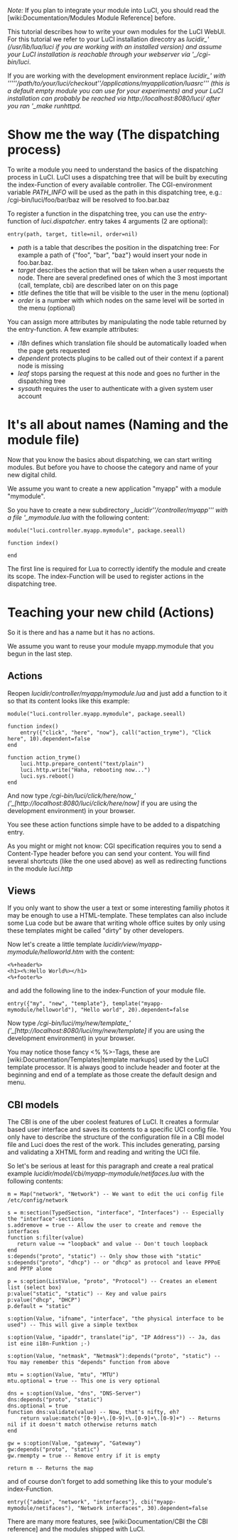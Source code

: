 *Note:* If you plan to integrate your module into LuCI, you should read the [wiki:Documentation/Modules Module Reference] before.

This tutorial describes how to write your own modules for the LuCI WebUI.
For this tutorial we refer to your LuCI installation direcotry as *lucidir_' (/usr/lib/lua/luci if you are working with an installed version) and assume your LuCI installation is reachable through your webserver via '_/cgi-bin/luci*.

If you are working with the development environment replace *lucidir_' with '''''/path/to/your/luci/checkout''/applications/myapplication/luasrc''' (this is a default empty module you can use for your experiments) and your LuCI installation can probably be reached via http://localhost:8080/luci/ after you ran '_make runhttpd*.



# Show me the way (The dispatching process)
To write a module you need to understand the basics of the dispatching process in LuCI.
LuCI uses a dispatching tree that will be built by executing the index-Function of every available controller.
The CGI-environment variable *PATH_INFO* will be used as the path in this dispatching tree, e.g.: /cgi-bin/luci/foo/bar/baz
will be resolved to foo.bar.baz

To register a function in the dispatching tree, you can use the *entry*-function of _luci.dispatcher_. entry takes 4 arguments (2 are optional):
	
	entry(path, target, title=nil, order=nil)
	

* *path* is a table that describes the position in the dispatching tree: For example a path of {"foo", "bar", "baz"} would insert your node in foo.bar.baz.
* *target* describes the action that will be taken when a user requests the node. There are several predefined ones of which the 3 most important (call, template, cbi) are described later on on this page
* *title* defines the title that will be visible to the user in the menu (optional)
* *order* is a number with which nodes on the same level will be sorted in the menu (optional)

You can assign more attributes by manipulating the node table returned by the entry-function. A few example attributes:

* *i18n* defines which translation file should be automatically loaded when the page gets requested
* *dependent* protects plugins to be called out of their context if a parent node is missing
* *leaf* stops parsing the request at this node and goes no further in the dispatching tree
* *sysauth* requires the user to authenticate with a given system user account


# It's all about names (Naming and the module file)
Now that you know the basics about dispatching, we can start writing modules. But before you have to choose the category and name of your new digital child.

We assume you want to create a new application "myapp" with a module "mymodule".

So you have to create a new subdirectory *_lucidir''/controller/myapp''' with a file '_mymodule.lua* with the following content:
	
	module("luci.controller.myapp.mymodule", package.seeall)
	
	function index()
	
	end
	

The first line is required for Lua to correctly identify the module and create its scope.
The index-Function will be used to register actions in the dispatching tree.



# Teaching your new child (Actions)
So it is there and has a name but it has no actions.

We assume you want to reuse your module myapp.mymodule that you begun in the last step.


## Actions
Reopen *_lucidir_/controller/myapp/mymodule.lua* and just add a function to it so that its content looks like this example:

	
	module("luci.controller.myapp.mymodule", package.seeall)
	
	function index()
	    entry({"click", "here", "now"}, call("action_tryme"), "Click here", 10).dependent=false
	end
	 
	function action_tryme()
	    luci.http.prepare_content("text/plain")
	    luci.http.write("Haha, rebooting now...")
	    luci.sys.reboot()
	end
	

And now type */cgi-bin/luci/click/here/now_' ('_[http://localhost:8080/luci/click/here/now]* if you are using the development environment) in your browser.

You see these action functions simple have to be added to a dispatching entry.

As you might or might not know: CGI specification requires you to send a Content-Type header before you can send your content. You will find several shortcuts (like the one used above) as well as redirecting functions in the module *luci.http*

## Views
If you only want to show the user a text or some interesting familiy photos it may be enough to use a HTML-template. These templates can also include some Lua code but be aware that writing whole office suites by only using these templates might be called "dirty" by other developers.

Now let's create a little template *_lucidir_/view/myapp-mymodule/helloworld.htm* with the content:

	
	<%+header%>
	<h1><%:Hello World%></h1> 
	<%+footer%>
	


and add the following line to the index-Function of your module file.
	
	entry({"my", "new", "template"}, template("myapp-mymodule/helloworld"), "Hello world", 20).dependent=false
	

Now type */cgi-bin/luci/my/new/template_' ('_[http://localhost:8080/luci/my/new/template]* if you are using the development environment) in your browser.

You may notice those fancy <% %>-Tags, these are [wiki:Documentation/Templates|template markups] used by the LuCI template processor.
It is always good to include header and footer at the beginning and end of a template as those create the default design and menu.

## CBI models
The CBI is one of the uber coolest features of LuCI. It creates a formular based user interface and saves its contents to a specific UCI config file. You only have to describe the structure of the configuration file in a CBI model file and Luci does the rest of the work. This includes generating, parsing and validating a XHTML form and reading and writing the UCI file.

So let's be serious at least for this paragraph and create a real pratical example *_lucidir_/model/cbi/myapp-mymodule/netifaces.lua* with the following contents:

	
	m = Map("network", "Network") -- We want to edit the uci config file /etc/config/network
	
	s = m:section(TypedSection, "interface", "Interfaces") -- Especially the "interface"-sections
	s.addremove = true -- Allow the user to create and remove the interfaces
	function s:filter(value)
	   return value ~= "loopback" and value -- Don't touch loopback
	end 
	s:depends("proto", "static") -- Only show those with "static"
	s:depends("proto", "dhcp") -- or "dhcp" as protocol and leave PPPoE and PPTP alone
	
	p = s:option(ListValue, "proto", "Protocol") -- Creates an element list (select box)
	p:value("static", "static") -- Key and value pairs
	p:value("dhcp", "DHCP")
	p.default = "static"
	
	s:option(Value, "ifname", "interface", "the physical interface to be used") -- This will give a simple textbox
	
	s:option(Value, "ipaddr", translate("ip", "IP Address")) -- Ja, das ist eine i18n-Funktion ;-)
	
	s:option(Value, "netmask", "Netmask"):depends("proto", "static") -- You may remember this "depends" function from above
	
	mtu = s:option(Value, "mtu", "MTU")
	mtu.optional = true -- This one is very optional
	
	dns = s:option(Value, "dns", "DNS-Server")
	dns:depends("proto", "static")
	dns.optional = true
	function dns:validate(value) -- Now, that's nifty, eh?
	    return value:match("[0-9]+\.[0-9]+\.[0-9]+\.[0-9]+") -- Returns nil if it doesn't match otherwise returns match
	end
	
	gw = s:option(Value, "gateway", "Gateway")
	gw:depends("proto", "static")
	gw.rmempty = true -- Remove entry if it is empty
	
	return m -- Returns the map
	

and of course don't forget to add something like this to your module's index-Function.
	
	entry({"admin", "network", "interfaces"}, cbi("myapp-mymodule/netifaces"), "Network interfaces", 30).dependent=false
	

There are many more features, see [wiki:Documentation/CBI the CBI reference] and the modules shipped with LuCI.
